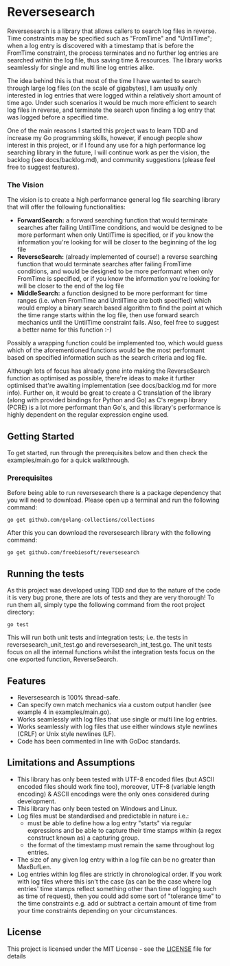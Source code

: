 # Reversesearch

Reversesearch is a library that allows callers to search log files in reverse. Time constraints may be specified such as "FromTime" and "UntilTime"; when a log entry is discovered with a timestamp that is before the FromTime constraint, the process terminates and no further log entries are searched within the log file, thus saving time & resources. The library works seamlessly for single and multi line log entries alike.

The idea behind this is that most of the time I have wanted to search through large log files (on the scale of gigabytes), I am usually only interested in log entries that were logged within a relatively short amount of time ago. Under such scenarios it would be much more efficient to search log files in reverse, and terminate the search upon finding a log entry that was logged before a specified time.

One of the main reasons I started this project was to learn TDD and increase my Go programming skills, however, if enough people show interest in this project, or if I found any use for a high performance log searching library in the future, I will continue work as per the vision, the backlog (see docs/backlog.md), and community suggestions (please feel free to suggest features).

### The Vision

The vision is to create a high performance general log file searching library that will offer the following functionalities:

- <b>ForwardSearch:</b> a forward searching function that would terminate searches after failing UntilTime conditions, and would be designed to be more performant when only UntilTime is specified, or if you know the information you're looking for will be closer to the beginning of the log file
- <b>ReverseSearch:</b> (already implemented of course!) a reverse searching function that would terminate searches after failing FromTime conditions, and would be designed to be more performant when only FromTime is specified, or if you know the information you're looking for will be closer to the end of the log file
- <b>MiddleSearch:</b> a function designed to be more performant for time ranges (i.e. when FromTime and UntilTime are both specified) which would employ a binary search based algorithm to find the point at which the time range starts within the log file, then use forward search mechanics until the UntilTime constraint fails. Also, feel free to suggest a better name for this function :-)

Possibly a wrapping function could be implemented too, which would guess which of the aforementioned functions would be the most performant based on specified information such as the search criteria and log file.

Although lots of focus has already gone into making the ReverseSearch function as optimised as possible, there're ideas to make it further optimised that're awaiting implementation (see docs/backlog.md for more info). Further on, it would be great to create a C translation of the library (along with provided bindings for Python and Go) as C's regexp library (PCRE) is a lot more performant than Go's, and this library's performance is highly dependent on the regular expression engine used.


## Getting Started

To get started, run through the prerequisites below and then check the examples/main.go for a quick walkthrough.

### Prerequisites

Before being able to run reversesearch there is a package dependency that you will need to download. Please open up a terminal and run the following command:

```
go get github.com/golang-collections/collections
```

After this you can download the reversesearch library with the following command:

```
go get github.com/freebiesoft/reversesearch
```

## Running the tests

As this project was developed using TDD and due to the nature of the code it is very bug prone, there are lots of tests and they are very thorough! To run them all, simply type the following command from the root project directory:

```
go test
```

This will run both unit tests and integration tests; i.e. the tests in reversesearch_unit_test.go and reversesearch_int_test.go. The unit tests focus on all the internal functions whilst the integration tests focus on the one exported function, ReverseSearch.

## Features

- Reversesearch is 100% thread-safe.
- Can specify own match mechanics via a custom output handler (see example 4 in examples/main.go).
- Works seamlessly with log files that use single or multi line log entries.
- Works seamlessly with log files that use either windows style newlines (CRLF) or Unix style newlines (LF).
- Code has been commented in line with GoDoc standards.

## Limitations and Assumptions

- This library has only been tested with UTF-8 encoded files (but ASCII encoded files should work fine too), moreover, UTF-8 (variable length encoding) & ASCII encodings were the only ones considered during development.
- This library has only been tested on Windows and Linux.
- Log files must be standardised and predictable in nature i.e.:
  - must be able to define how a log entry "starts" via regular expressions and be able to capture their time stamps within (a regex construct known as) a capturing group.
  - the format of the timestamp must remain the same throughout log entries.
- The size of any given log entry within a log file can be no greater than MaxBufLen.
- Log entries within log files are strictly in chronological order. If you work with log files where this isn't the case (as can be the case where log entries' time stamps reflect something other than time of logging such as time of request), then you could add some sort of "tolerance time" to the time constraints e.g. add or subtract a certain amount of time from your time constraints depending on your circumstances.

## License

This project is licensed under the MIT License - see the [LICENSE](LICENSE) file for details

